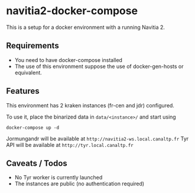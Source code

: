 # navitia2-docker-compose

This is a setup for a docker environment with a running Navitia 2.

## Requirements

* You need to have docker-compose installed
* The use of this environment suppose the use of docker-gen-hosts or equivalent.

## Features

This environment has 2 kraken instances (fr-cen and jdr) configured.

To use it, place the binarized data in `data/<instance>/` and start using 

```
docker-compose up -d
```

Jormungandr will be available at `http://navitia2-ws.local.canaltp.fr`
Tyr API will be available at `http://tyr.local.canaltp.fr`

## Caveats / Todos

* No Tyr worker is currently launched
* The instances are public (no authentication required)
